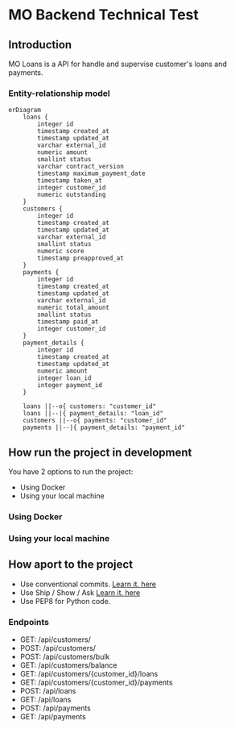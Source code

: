 # MO Backend Technical Test

## Introduction
MO Loans is a API for handle and supervise customer's loans and payments.

### Entity-relationship model
```mermaid
erDiagram
    loans {
        integer id
        timestamp created_at
        timestamp updated_at
        varchar external_id
        numeric amount
        smallint status
        varchar contract_version
        timestamp maximum_payment_date
        timestamp taken_at
        integer customer_id
        numeric outstanding
    }
    customers {
        integer id
        timestamp created_at
        timestamp updated_at
        varchar external_id
        smallint status
        numeric score
        timestamp preapproved_at
    }
    payments {
        integer id
        timestamp created_at
        timestamp updated_at
        varchar external_id
        numeric total_amount
        smallint status
        timestamp paid_at
        integer customer_id
    }
    payment_details {
        integer id
        timestamp created_at
        timestamp updated_at
        numeric amount
        integer loan_id
        integer payment_id
    }

    loans ||--o{ customers: "customer_id"
    loans ||--|{ payment_details: "loan_id"
    customers ||--o{ payments: "customer_id"
    payments ||--|{ payment_details: "payment_id"
```

## How run the project in development
You have 2 options to run the project:
- Using Docker
- Using your local machine

### Using Docker

### Using your local machine

## How aport to the project
- Use conventional commits. [Learn it. here](https://www.conventionalcommits.org/en/v1.0.0/#summary)
- Use Ship / Show / Ask [Learn it. here](https://martinfowler.com/articles/ship-show-ask.html)
- Use PEP8 for Python code.

### Endpoints
- GET: /api/customers/
- POST: /api/customers/
- POST: /api/customers/bulk
- GET: /api/customers/balance
- GET: /api/customers/{customer_id}/loans
- GET: /api/customers/{customer_id}/payments
- POST: /api/loans
- GET: /api/loans
- POST: /api/payments
- GET: /api/payments
